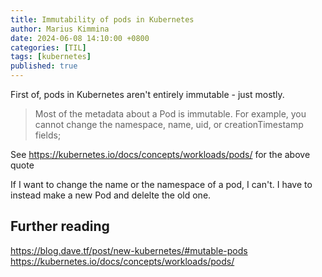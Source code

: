 ```yaml
---
title: Immutability of pods in Kubernetes
author: Marius Kimmina
date: 2024-06-08 14:10:00 +0800
categories: [TIL]
tags: [kubernetes]
published: true
---
```


First of, pods in Kubernetes aren't entirely immutable - just mostly.

> Most of the metadata about a Pod is immutable. For example, you cannot change the namespace, name, uid, or creationTimestamp fields;

See https://kubernetes.io/docs/concepts/workloads/pods/ for the above quote

If I want to change the name or the namespace of a pod, I can't. I have to instead make a new Pod and delelte the old one.

## Further reading

https://blog.dave.tf/post/new-kubernetes/#mutable-pods
https://kubernetes.io/docs/concepts/workloads/pods/
